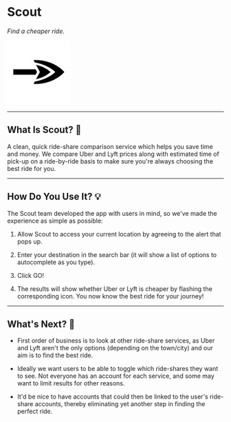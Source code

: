 # Scout 
*Find a cheaper ride.* 

![Scout logo](public/assets/images/arrowheadLogo.jpg)

***

## What Is Scout? :round_pushpin:
A clean, quick ride-share comparison service which helps you save time and money. We compare Uber and Lyft prices along with estimated time of pick-up on a ride-by-ride basis to make sure you're always choosing the best ride for you.

***

## How Do You Use It? :bulb:
The Scout team developed the app with users in mind, so we've made the experience as simple as possible:

1. Allow Scout to access your current location by agreeing to the alert that pops up.

1. Enter your destination in the search bar (it will show a list of options to autocomplete as you type).

1. Click GO!

1. The results will show whether Uber or Lyft is cheaper by flashing the corresponding icon. You now know the best ride for your journey!

***

## What's Next? :dart:

* First order of business is to look at other ride-share services, as Uber and Lyft aren't the only options (depending on the town/city) and our aim is to find the best ride.

* Ideally we want users to be able to toggle which ride-shares they want to see. Not everyone has an account for each service, and some may want to limit results for other reasons.

* It'd be nice to have accounts that could then be linked to the user's ride-share accounts, thereby eliminating yet another step in finding the perfect ride.
